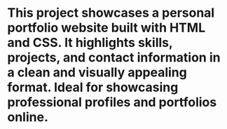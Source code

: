 # This project showcases a personal portfolio website built with HTML and CSS. It highlights skills, projects, and contact information in a clean and visually appealing format. Ideal for showcasing professional profiles and portfolios online.
